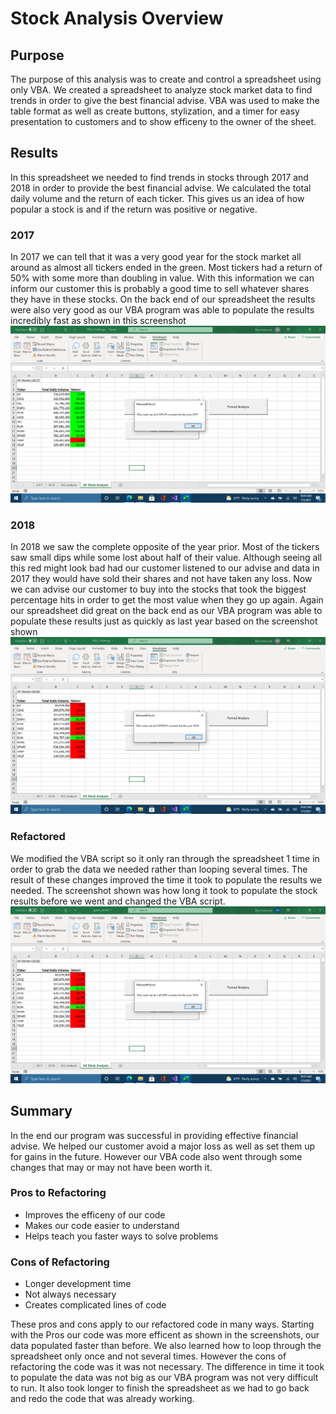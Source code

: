 # Stock Analysis Overview

## Purpose
The purpose of this analysis was to create and control a spreadsheet using only VBA. We created a spreadsheet to analyze stock market data to find trends in order to give the best financial advise. VBA was used to make the table format as well as create buttons, stylization, and a timer for easy presentation to customers and to show efficeny to the owner of the sheet.  

## Results
In this spreadsheet we needed to find trends in stocks through 2017 and 2018 in order to provide the best financial advise. We calculated the total daily volume and the return of each ticker. This gives us an idea of how popular a stock is and if the return was positive or negative.
### 2017
In 2017 we can tell that it was a very good year for the stock market all around as almost all tickers ended in the green. Most tickers had a return of 50% with some more than doubling in value. With this information we can inform our customer this is probably a good time to sell whatever shares they have in these stocks. On the back end of our spreadsheet the results were also very good as our VBA program was able to populate the results incredibly fast as shown in this screenshot ![2017 Screenshot](https://github.com/RonHolcomb/Stock-Analysis/blob/main/VBA_Challenge_2017.png)
### 2018
In 2018 we saw the complete opposite of the year prior. Most of the tickers saw small dips while some lost about half of their value. Although seeing all this red might look bad had our customer listened to our advise and data in 2017 they would have sold their shares and not have taken any loss. Now we can advise our customer to buy into the stocks that took the biggest percentage hits in order to get the most value when they go up again. Again our spreadsheet did great on the back end as our VBA program was able to populate these results just as quickly as last year based on the screenshot shown ![2018 Screenshot](https://github.com/RonHolcomb/Stock-Analysis/blob/main/VBA_Challenge_2018.png)
### Refactored
We modified the VBA script so it only ran through the spreadsheet 1 time in order to grab the data we needed rather than looping several times. The result of these changes improved the time it took to populate the results we needed. The screenshot shown was how long it took to populate the stock results before we went and changed the VBA script. ![Green Stock Screenshot](https://github.com/RonHolcomb/Stock-Analysis/blob/main/Green_Stock_2018.png)

## Summary
In the end our program was successful in providing effective financial advise. We helped our customer avoid a major loss as well as set them up for gains in the future. However our VBA code also went through some changes that may or may not have been worth it.
### Pros to Refactoring
* Improves the efficeny of our code
* Makes our code easier to understand
* Helps teach you faster ways to solve problems
### Cons of Refactoring
* Longer development time
* Not always necessary 
* Creates complicated lines of code

These pros and cons apply to our refactored code in many ways. Starting with the Pros our code was more efficent as shown in the screenshots, our data populated faster than before. We also learned how to loop through the spreadsheet only once and not several times. However the cons of refactoring the code was it was not necessary. The difference in time it took to populate the data was not big as our VBA program was not very difficult to run. It also took longer to finish the spreadsheet as we had to go back and redo the code that was already working.
